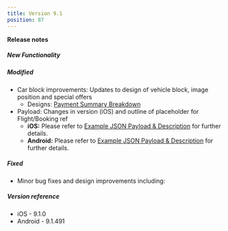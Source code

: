 ```yaml
---
title: Version 9.1
position: 87
---
```


**Release notes**  

##### New Functionality
  
  
##### Modified
* Car block improvements: Updates to design of vehicle block, image position and special offers 
   * Designs: <a href="https://share.goabstract.com/43be12f5-104b-4ad9-9a01-e9f131939c2c" target="_blank">Payment Summary Breakdown</a>
* Payload: Changes in version (iOS) and outline of placeholder for Flight/Booking ref
    * **iOS:** Please refer to <a href="https://cartrawler.github.io/#section_iosinpathReservation" target="_blank">Example JSON Payload & Description</a> for further details.
    * **Android:** Please refer to <a href="https://cartrawler.github.io/#section_androidinpathReservation" target="_blank">Example JSON Payload & Description</a> for further details.

##### Fixed
* Minor bug fixes and design improvements including:
    
    
##### Version reference 
* iOS - 9.1.0
* Android - 9.1.491